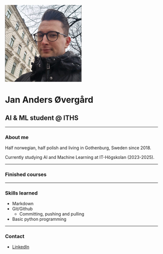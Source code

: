 <img src="assets/profile-picture-jan-anders-overgard.jpg" width="50%" height="50%">

# Jan Anders Øvergård 
## AI & ML student @ ITHS

---

### About me
Half norwegian, half polish and living in Gothenburg, Sweden since 2018.

Currently studying AI and Machine Learning at IT-Högskolan (2023-2025).

---

### Finished courses

---

### Skills learned
- Markdown
- Git/Github 
  - Committing, pushing and pulling
- Basic python programming

---

### Contact

- [LinkedIn](https://www.linkedin.com/in/overgard/)